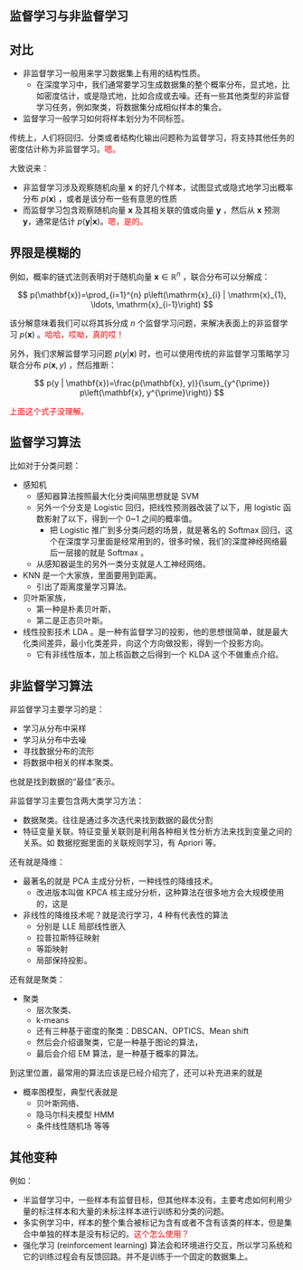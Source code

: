 ## 监督学习与非监督学习


## 对比

- 非监督学习一般用来学习数据集上有用的结构性质。
  - 在深度学习中，我们通常要学习生成数据集的整个概率分布，显式地，比如密度估计，或是隐式地，比如合成或去噪。还有一些其他类型的非监督学习任务，例如聚类，将数据集分成相似样本的集合。
- 监督学习一般学习如何将样本划分为不同标签。


传统上，人们将回归、分类或者结构化输出问题称为监督学习，将支持其他任务的密度估计称为非监督学习。<span style="color:red;">嗯。</span>


大致说来：

- 非监督学习涉及观察随机向量 $\mathbf{x}$ 的好几个样本，试图显式或隐式地学习出概率分布 $p(\mathbf{x})$ ，或者是该分布一些有意思的性质
- 而监督学习包含观察随机向量 $\mathbf{x}$ 及其相关联的值或向量 $\mathbf{y}$ ，然后从 $\mathbf{x}$ 预测 $\mathbf{y}$，通常是估计 $p(\mathbf{y} | \mathbf{x})$。<span style="color:red;">嗯，是的。</span>

## 界限是模糊的

例如，概率的链式法则表明对于随机向量 $\mathbf{x} \in \mathbb{R}^{n}$ ，联合分布可以分解成：

$$
p(\mathbf{x})=\prod_{i=1}^{n} p\left(\mathrm{x}_{i} | \mathrm{x}_{1}, \ldots, \mathrm{x}_{i-1}\right)
$$

该分解意味着我们可以将其拆分成 $n$ 个监督学习问题，来解决表面上的非监督学习 $p(\boldsymbol{x})$ 。<span style="color:red;">哈哈，哎呦，真的哎！</span>

另外，我们求解监督学习问题 $p(y | \mathbf{x})$ 时，也可以使用传统的非监督学习策略学习联合分布 $p(\mathbf{x}, y)$ ，然后推断：

$$
p(y | \mathbf{x})=\frac{p(\mathbf{x}, y)}{\sum_{y^{\prime}} p\left(\mathbf{x}, y^{\prime}\right)}
$$

<span style="color:red;">上面这个式子没理解。</span>




## 监督学习算法

比如对于分类问题：


- 感知机
  - 感知器算法按照最大化分类间隔思想就是 SVM
  - 另外一个分支是 Logistic 回归，把线性预测器改装了以下，用 logistic 函数影射了以下，得到一个 0~1 之间的概率值。
    - 把 Logistic 推广到多分类问题的场景，就是著名的 Softmax 回归，这个在深度学习里面是经常用到的，很多时候，我们的深度神经网络最后一层接的就是 Softmax 。
  - 从感知器诞生的另外一类分支就是人工神经网络。
- KNN 是一个大家族，里面要用到距离。
  - 引出了距离度量学习算法。
- 贝叶斯家族，
  - 第一种是朴素贝叶斯，
  - 第二是正态贝叶斯。
- 线性投影技术 LDA 。是一种有监督学习的投影，他的思想很简单，就是最大化类间差异，最小化类差异，向这个方向做投影，得到一个投影方向。
  - 它有非线性版本，加上核函数之后得到一个 KLDA 这个不做重点介绍。



## 非监督学习算法

非监督学习主要学习的是：

- 学习从分布中采样
- 学习从分布中去噪
- 寻找数据分布的流形
- 将数据中相关的样本聚类。

也就是找到数据的“最佳”表示。

非监督学习主要包含两大类学习方法：

- 数据聚类。往往是通过多次迭代来找到数据的最优分割
- 特征变量关联。特征变量关联则是利用各种相关性分析方法来找到变量之间的关系。如 数据挖掘里面的关联规则学习，有 Apriori 等。

还有就是降维：

- 最著名的就是 PCA 主成分分析，一种线性的降维技术。
  - 改进版本叫做 KPCA 核主成分分析，这种算法在很多地方会大规模使用的，这是
- 非线性的降维技术呢？就是流行学习，4 种有代表性的算法
  - 分别是 LLE 局部线性嵌入
  - 拉普拉斯特征映射
  - 等距映射
  - 局部保持投影。

还有就是聚类：

- 聚类
  - 层次聚类、
  - k-means 
  - 还有三种基于密度的聚类：DBSCAN、OPTICS、Mean shift  
  - 然后会介绍谱聚类，它是一种基于图论的算法，
  - 最后会介绍 EM 算法，是一种基于概率的算法。

到这里位置，最常用的算法应该是已经介绍完了，还可以补充进来的就是 

- 概率图模型，典型代表就是
  - 贝叶斯网络、
  - 隐马尔科夫模型 HMM
  - 条件线性随机场 等等



## 其他变种

例如：

- 半监督学习中，一些样本有监督目标，但其他样本没有。主要考虑如何利用少量的标注样本和大量的未标注样本进行训练和分类的问题。
- 多实例学习中，样本的整个集合被标记为含有或者不含有该类的样本，但是集合中单独的样本是没有标记的。<span style="color:red;">这个怎么使用？</span>
- 强化学习 (reinforcement learning) 算法会和环境进行交互，所以学习系统和它的训练过程会有反馈回路。并不是训练于一个固定的数据集上。

